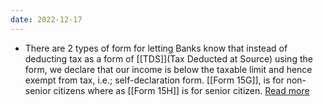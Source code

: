 ```yaml
---
date: 2022-12-17
---
```


- There are 2 types of form for letting Banks know that instead of deducting tax as a form of [[TDS]](Tax Deducted at Source) using the form, we declare that our income is below the taxable limit and hence exempt from tax, i.e.; self-declaration form. [[Form 15G]], is for non-senior citizens where as [[Form 15H]] is for senior citizen. [Read more](https://cleartax.in/s/form-15g-and-15h-to-save-tds-on-interest-income)